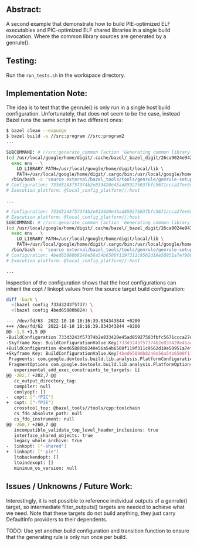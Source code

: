 Abstract:
---------

A second example that demonstrate how to build PIE-optimized ELF executables and
PIC-optimized ELF shared libraries in a single build invocation. Where the
common library sources are generated by a genrule().

Testing:
------

Run the `run_tests.sh` in the workspace directory.

Implementation Note:
--------------------

The idea is to test that the genrule() is only run in a single host build
configuration. Unfortunately, that does not seem to be the case, instead
Bazel runs the same script in two different ones:

```sh
$ bazel clean --expunge
$ bazel build -s //src:program //src:program2
...

SUBCOMMAND: # //src:generate_common [action 'Generating common library sources //src:generate_common', configuration: 733d3243f57374b2e833420e45ad85927503fbfc5671ccca27ee9c741e1e07cf, execution platform: @local_config_platform//:host]
(cd /usr/local/google/home/digit/.cache/bazel/_bazel_digit/26ca9024e9424d11901d308739ff3cb5/execroot/__main__ && \
  exec env - \
    LD_LIBRARY_PATH=/usr/local/google/home/digit/local/lib \
    PATH=/usr/local/google/home/digit/.cargo/bin:/usr/local/google/home/digit/.local/bin:/usr/local/google/home/digit/local/bin:/usr/local/google/home/digit/local/bin:/usr/local/google/home/digit/.cargo/bin:/usr/local/google/home/digit/.local/bin:/usr/lib/google-golang/bin:/usr/local/buildtools/java/jdk/bin:/usr/local/sbin:/usr/local/bin:/usr/sbin:/usr/bin:/sbin:/bin \
  /bin/bash -c 'source external/bazel_tools/tools/genrule/genrule-setup.sh; ./src/generate_common_lib.sh bazel-out/k8-fastbuild-ST-ec22d3eeb595/bin/src/common.h bazel-out/k8-fastbuild-ST-ec22d3eeb595/bin/src/common.cc')
# Configuration: 733d3243f57374b2e833420e45ad85927503fbfc5671ccca27ee9c741e1e07cf
# Execution platform: @local_config_platform//:host

...

# Configuration: 733d3243f57374b2e833420e45ad85927503fbfc5671ccca27ee9c741e1e07cf
# Execution platform: @local_config_platform//:host
SUBCOMMAND: # //src:generate_common [action 'Generating common library sources //src:generate_common', configuration: 6167a43bee81d7c4ceebdf8986e0027b728c609e76e2c99eb3032efb76afa9e5, execution platform: @local_config_platform//:host]
(cd /usr/local/google/home/digit/.cache/bazel/_bazel_digit/26ca9024e9424d11901d308739ff3cb5/execroot/__main__ && \
  exec env - \
    LD_LIBRARY_PATH=/usr/local/google/home/digit/local/lib \
    PATH=/usr/local/google/home/digit/.cargo/bin:/usr/local/google/home/digit/.local/bin:/usr/local/google/home/digit/local/bin:/usr/local/google/home/digit/local/bin:/usr/local/google/home/digit/.cargo/bin:/usr/local/google/home/digit/.local/bin:/usr/lib/google-golang/bin:/usr/local/buildtools/java/jdk/bin:/usr/local/sbin:/usr/local/bin:/usr/sbin:/usr/bin:/sbin:/bin \
  /bin/bash -c 'source external/bazel_tools/tools/genrule/genrule-setup.sh; ./src/generate_common_lib.sh bazel-out/k8-fastbuild/bin/src/common.h bazel-out/k8-fastbuild/bin/src/common.cc')
# Configuration: 4bed65880b8240e56a54b6500f119f311c9562d18e50951a7ef90692f2973e98
# Execution platform: @local_config_platform//:host

...
```

Inspection of the configuration shows that the host configurations can
inherit the copt / linkopt values from the source target build configuration:

```sh
diff -burN \
  <(bazel config 733d3243f5737) \
  <(bazel config 4bed65880b824) \

--- /dev/fd/63  2022-10-10 18:16:39.034343844 +0200
+++ /dev/fd/62  2022-10-10 18:16:39.034343844 +0200
@@ -1,5 +1,5 @@
-BuildConfiguration 733d3243f57374b2e833420e45ad85927503fbfc5671ccca27ee9c741e1e07cf:
-Skyframe Key: BuildConfigurationValue.Key[733d3243f57374b2e833420e45ad85927503fbfc5671ccca27ee9c741e1e07cf]
+BuildConfiguration 4bed65880b8240e56a54b6500f119f311c9562d18e50951a7ef90692f2973e98:
+Skyframe Key: BuildConfigurationValue.Key[4bed65880b8240e56a54b6500f119f311c9562d18e50951a7ef90692f2973e98]
 Fragments: com.google.devtools.build.lib.analysis.PlatformConfiguration: [com.google.devtools.build.lib.analysis.PlatformOptions], com.google.devtools.build.lib.analysis.ShellConfiguration: [com.google.devtools.build.lib.analysis.ShellConfiguration$Options], com.google.devtools.build.lib.analysis.test.CoverageConfiguration: [com.google.devtools.build.lib.analysis.config.CoreOptions,com.google.devtools.build.lib.analysis.test.CoverageConfiguration$CoverageOptions], com.google.devtools.build.lib.analysis.test.TestConfiguration: [com.google.devtools.build.lib.analysis.test.TestConfiguration$TestOptions], com.google.devtools.build.lib.bazel.rules.BazelRuleClassProvider$StrictActionEnvConfiguration: [com.google.devtools.build.lib.bazel.rules.BazelRuleClassProvider$StrictActionEnvOptions], com.google.devtools.build.lib.bazel.rules.python.BazelPythonConfiguration: [com.google.devtools.build.lib.bazel.rules.python.BazelPythonConfiguration$Options,com.google.devtools.build.lib.rules.python.PythonOptions], com.google.devtools.build.lib.rules.android.AndroidConfiguration: [com.google.devtools.build.lib.rules.android.AndroidConfiguration$Options], com.google.devtools.build.lib.rules.android.AndroidLocalTestConfiguration: [com.google.devtools.build.lib.rules.android.AndroidLocalTestConfiguration$Options], com.google.devtools.build.lib.rules.android.BazelAndroidConfiguration: [com.google.devtools.build.lib.rules.android.BazelAndroidConfiguration$Options], com.google.devtools.build.lib.rules.apple.AppleConfiguration: [com.google.devtools.build.lib.rules.apple.AppleCommandLineOptions], com.google.devtools.build.lib.rules.apple.swift.SwiftConfiguration: [com.google.devtools.build.lib.rules.apple.swift.SwiftCommandLineOptions], com.google.devtools.build.lib.rules.config.ConfigFeatureFlagConfiguration: [com.google.devtools.build.lib.rules.config.ConfigFeatureFlagOptions], com.google.devtools.build.lib.rules.cpp.CppConfiguration: [com.google.devtools.build.lib.rules.apple.AppleCommandLineOptions,com.google.devtools.build.lib.rules.cpp.CppOptions], com.google.devtools.build.lib.rules.genquery.GenQueryConfiguration: [com.google.devtools.build.lib.rules.genquery.GenQueryConfiguration$GenQueryOptions], com.google.devtools.build.lib.rules.java.JavaConfiguration: [com.google.devtools.build.lib.analysis.PlatformOptions,com.google.devtools.build.lib.rules.java.JavaOptions], com.google.devtools.build.lib.rules.objc.J2ObjcConfiguration: [com.google.devtools.build.lib.rules.objc.J2ObjcCommandLineOptions], com.google.devtools.build.lib.rules.objc.ObjcConfiguration: [com.google.devtools.build.lib.rules.cpp.CppOptions,com.google.devtools.build.lib.rules.objc.ObjcCommandLineOptions], com.google.devtools.build.lib.rules.proto.ProtoConfiguration: [com.google.devtools.build.lib.rules.proto.ProtoConfiguration$Options], com.google.devtools.build.lib.rules.python.PythonConfiguration: [com.google.devtools.build.lib.rules.python.PythonOptions], 
 FragmentOptions com.google.devtools.build.lib.analysis.PlatformOptions {
   experimental_add_exec_constraints_to_targets: []
@@ -202,7 +202,7 @@
   cc_output_directory_tag: 
   compiler: null
   conlyopt: []
-  copt: ["-fPIC"]
+  copt: ["-fPIE"]
   crosstool_top: @bazel_tools//tools/cpp:toolchain
   cs_fdo_absolute_path: null
   cs_fdo_instrument: null
@@ -260,7 +260,7 @@
   incompatible_validate_top_level_header_inclusions: true
   interface_shared_objects: true
   legacy_whole_archive: true
-  linkopt: ["-shared"]
+  linkopt: ["-pie"]
   ltobackendopt: []
   ltoindexopt: []
   minimum_os_version: null

```

Issues / Unknowns / Future Work:
--------------------------------

Interestingly, it is not possible to reference individual outputs of a
genrule() target, so intermediate filter_outputs() targets are needed to
achieve what we need. Note that these targets do not build anything, they
just carry DefaultInfo providers to their dependents.

TODO: Use yet another build configuration and transition function to ensure
that the generating rule is only run once per build.
